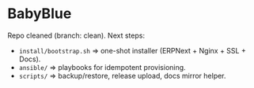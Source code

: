 # BabyBlue

Repo cleaned (branch: clean). Next steps:
- `install/bootstrap.sh` => one-shot installer (ERPNext + Nginx + SSL + Docs).
- `ansible/` => playbooks for idempotent provisioning.
- `scripts/` => backup/restore, release upload, docs mirror helper.
